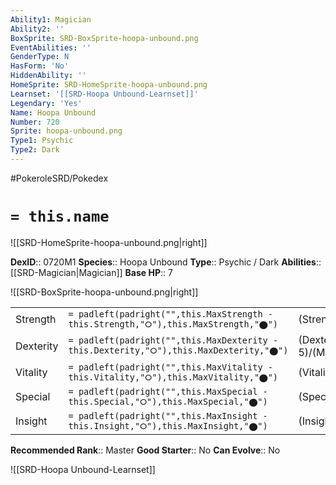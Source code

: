 ```yaml
---
Ability1: Magician
Ability2: ''
BoxSprite: SRD-BoxSprite-hoopa-unbound.png
EventAbilities: ''
GenderType: N
HasForm: 'No'
HiddenAbility: ''
HomeSprite: SRD-HomeSprite-hoopa-unbound.png
Learnset: '[[SRD-Hoopa Unbound-Learnset]]'
Legendary: 'Yes'
Name: Hoopa Unbound
Number: 720
Sprite: hoopa-unbound.png
Type1: Psychic
Type2: Dark
---
```


#PokeroleSRD/Pokedex

# `= this.name`

![[SRD-HomeSprite-hoopa-unbound.png|right]]

**DexID**:: 0720M1
**Species**:: Hoopa Unbound
**Type**:: Psychic / Dark
**Abilities**:: [[SRD-Magician|Magician]]
**Base HP**:: 7

![[SRD-BoxSprite-hoopa-unbound.png|right]]

|           |                                                                                        |                                          |
| --------- | -------------------------------------------------------------------------------------- | ---------------------------------------- |
| Strength  | `= padleft(padright("",this.MaxStrength - this.Strength,"⭘"),this.MaxStrength,"⬤")`    | (Strength::8)/(MaxStrength::8)   |
| Dexterity | `= padleft(padright("",this.MaxDexterity - this.Dexterity,"⭘"),this.MaxDexterity,"⬤")` | (Dexterity:: 5)/(MaxDexterity::5) |
| Vitality  | `= padleft(padright("",this.MaxVitality - this.Vitality,"⭘"),this.MaxVitality,"⬤")`    | (Vitality::4)/(MaxVitality::4)   |
| Special   | `= padleft(padright("",this.MaxSpecial - this.Special,"⭘"),this.MaxSpecial,"⬤")`       | (Special::9)/(MaxSpecial::9)     |
| Insight   | `= padleft(padright("",this.MaxInsight - this.Insight,"⭘"),this.MaxInsight,"⬤")`       | (Insight::7)/(MaxInsight::7)     |

**Recommended Rank**:: Master
**Good Starter**:: No
**Can Evolve**:: No

![[SRD-Hoopa Unbound-Learnset]]